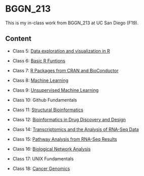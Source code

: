 # BGGN_213
This is my in-class work from BGGN_213 at UC San Diego (F19).

## Content
- Class 5: [Data exploration and visualization in R](https://github.com/Jiaweitsui/bggn213/blob/master/Class_05/Class_05.md)

- Class 6: [Basic R Funtions](https://github.com/Jiaweitsui/bggn213/blob/master/Class_06/Class_06_R_Function.md)

- Class 7: [R Packages from CRAN and BioConductor](https://github.com/Jiaweitsui/bggn213/blob/master/Class_07/class_07.md)

- Class 8: [Machine Learning](https://github.com/Jiaweitsui/bggn213/blob/master/Class_08/class_08.md)

- Class 9: [Unsupervised Machine Learning](https://github.com/Jiaweitsui/bggn213/blob/master/Class_09/Class_09.md)

- Class 10: Github Fundamentals
- Class 11: [Structural Bioinformatics](https://github.com/Jiaweitsui/bggn213/blob/master/Class_11/Class_11.md)

- Class 12: [Bioinformatics in Drug Discovery and Design](https://github.com/Jiaweitsui/bggn213/blob/master/Class_12/Class_12.md)

- Class 14: [Transcriptomics and the Analysis of RNA-Seq Data](https://github.com/Jiaweitsui/bggn213/blob/master/Class_14/Class_14.md)

- Class 15: [Pathway Analysis from RNA-Seq Results](https://github.com/Jiaweitsui/bggn213/blob/master/Class_15/Class_15.md)

- Class 16: [Biological Network Analysis](https://github.com/Jiaweitsui/bggn213/blob/master/Class_16/Class_16.md)

- Class 17: UNIX Fundamentals 

- Class 18: [Cancer Genomics](https://github.com/Jiaweitsui/bggn213/blob/master/Class_18/Class_18.md)
